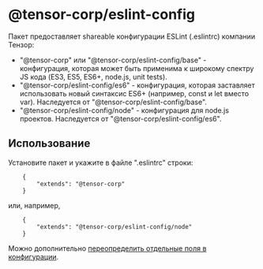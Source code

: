# @tensor-corp/eslint-config

Пакет предоставляет shareable конфигурации ESLint (.eslintrc) компании Тензор:

* "@tensor-corp" или "@tensor-corp/eslint-config/base" - конфигурация, которая может быть применима к широкому спектру JS кода (ES3, ES5, ES6+, node.js, unit tests).
* "@tensor-corp/eslint-config/es6" - конфигурация, которая заставляет использовать новый синтаксис ES6+ (например, const и let вместо var).
Наследуется от "@tensor-corp/eslint-config/base".
* "@tensor-corp/eslint-config/node" - конфигурация для node.js проектов.
Наследуется от "@tensor-corp/eslint-config/es6".

## Использование

Установите пакет и укажите в файле ".eslintrc" строки:

        {
            "extends": "@tensor-corp"
        }

или, например,

        {
            "extends": "@tensor-corp/eslint-config/node"
        }

Можно дополнительно [переопределить отдельные поля в конфигурации](https://eslint.org/docs/user-guide/getting-started).
